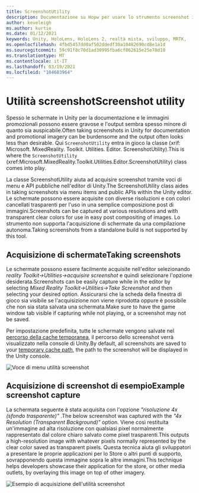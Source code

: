 ```yaml
---
title: ScreenshotUtility
description: Documentazione su Hopw per usare lo strumento screenshot in MRTK
author: keveleigh
ms.author: kurtie
ms.date: 01/12/2021
keywords: Unity, HoloLens, HoloLens 2, realtà mista, sviluppo, MRTK,
ms.openlocfilehash: 4fbd5457dd0af502ddedf30a10482690cd8e1a1d
ms.sourcegitcommit: 59c91f8c70d1ad30995fba6cf862615e25e78d10
ms.translationtype: MT
ms.contentlocale: it-IT
ms.lasthandoff: 03/19/2021
ms.locfileid: "104683964"
---
```

# <a name="screenshot-utility"></a><span data-ttu-id="41023-104">Utilità screenshot</span><span class="sxs-lookup"><span data-stu-id="41023-104">Screenshot utility</span></span>

<span data-ttu-id="41023-105">Spesso le schermate in Unity per la documentazione e le immagini promozionali possono essere gravose e l'output sembra spesso minore di quanto sia auspicabile.</span><span class="sxs-lookup"><span data-stu-id="41023-105">Often taking screenshots in Unity for documentation and promotional imagery can be burdensome and the output often looks less than desirable.</span></span> <span data-ttu-id="41023-106">Qui `ScreenshotUtility` entra in gioco la classe (xrif: Microsoft. MixedReality. Toolkit. Utilities. Editor. ScreenshotUtility).</span><span class="sxs-lookup"><span data-stu-id="41023-106">This is where the `ScreenshotUtility` (xref:Microsoft.MixedReality.Toolkit.Utilities.Editor.ScreenshotUtility) class comes into play.</span></span>

<span data-ttu-id="41023-107">La classe ScreenshotUtility aiuta ad acquisire screenshot tramite voci di menu e API pubbliche nell'editor di Unity.</span><span class="sxs-lookup"><span data-stu-id="41023-107">The ScreenshotUtility class aides in taking screenshots via menu items and public APIs within the Unity editor.</span></span> <span data-ttu-id="41023-108">Le schermate possono essere acquisite con diverse risoluzioni e con colori cancellati trasparenti per l'uso in una semplice composizione post di immagini.</span><span class="sxs-lookup"><span data-stu-id="41023-108">Screenshots can be captured at various resolutions and with transparent clear colors for use in easy post compositing of images.</span></span> <span data-ttu-id="41023-109">Lo strumento non supporta l'acquisizione di schermate da una compilazione autonoma.</span><span class="sxs-lookup"><span data-stu-id="41023-109">Taking screenshots from a standalone build is not supported by this tool.</span></span>

## <a name="taking-screenshots"></a><span data-ttu-id="41023-110">Acquisizione di schermate</span><span class="sxs-lookup"><span data-stu-id="41023-110">Taking screenshots</span></span>

<span data-ttu-id="41023-111">Le schermate possono essere facilmente acquisite nell'editor selezionando *reality Toolkit->Utilities->acquisire screenshot* e quindi selezionare l'opzione desiderata.</span><span class="sxs-lookup"><span data-stu-id="41023-111">Screenshots can be easily capture while in the editor by selecting *Mixed Reality Toolkit->Utilities->Take Screenshot* and then selecting your desired option.</span></span> <span data-ttu-id="41023-112">Assicurarsi che la scheda della finestra di gioco sia visibile se l'acquisizione non viene riprodotta oppure è possibile che non sia stata salvata una schermata.</span><span class="sxs-lookup"><span data-stu-id="41023-112">Make sure to have the game window tab visible if capturing while not playing, or a screenshot may not be saved.</span></span>

<span data-ttu-id="41023-113">Per impostazione predefinita, tutte le schermate vengono salvate nel [percorso della cache temporanea](https://docs.unity3d.com/ScriptReference/Application-temporaryCachePath.html), il percorso dello screenshot verrà visualizzato nella console di Unity.</span><span class="sxs-lookup"><span data-stu-id="41023-113">By default, all screenshots are saved to your [temporary cache path](https://docs.unity3d.com/ScriptReference/Application-temporaryCachePath.html), the path to the screenshot will be displayed in the Unity console.</span></span>

![Voce di menu utilità screenshot](../images/screenshot-utility/MRTK_ScreenshotUtility_Menu_Item.png)

## <a name="example-screenshot-capture"></a><span data-ttu-id="41023-115">Acquisizione di screenshot di esempio</span><span class="sxs-lookup"><span data-stu-id="41023-115">Example screenshot capture</span></span>

<span data-ttu-id="41023-116">La schermata seguente è stata acquisita con l'opzione *"risoluzione 4x (sfondo trasparente)"* .</span><span class="sxs-lookup"><span data-stu-id="41023-116">The below screenshot was captured with the *"4x Resolution (Transparent Background)"* option.</span></span> <span data-ttu-id="41023-117">Viene così restituita un'immagine ad alta risoluzione con qualsiasi pixel normalmente rappresentato dal colore chiaro salvato come pixel trasparenti.</span><span class="sxs-lookup"><span data-stu-id="41023-117">This outputs a high-resolution image with whatever pixels normally represented by the clear color saved as transparent pixels.</span></span> <span data-ttu-id="41023-118">Questa tecnica aiuta gli sviluppatori a presentare le proprie applicazioni per lo Store o altri punti di supporto, sovrapponendo questa immagine sopra le altre immagini.</span><span class="sxs-lookup"><span data-stu-id="41023-118">This technique helps developers showcase their application for the store, or other media outlets, by overlaying this image on top of other imagery.</span></span>

![Esempio di acquisizione dell'utilità screenshot](../images/screenshot-utility/MRTK_ScreenshotUtility_Example_Capture.png)
